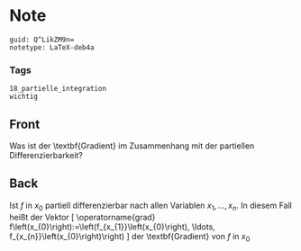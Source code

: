 # Note
```
guid: Q^LikZM9n=
notetype: LaTeX-deb4a
```

### Tags
```
18_partielle_integration
wichtig
```

## Front
Was ist der \textbf{Gradient} im Zusammenhang mit der partiellen Differenzierbarkeit?

## Back
Ist $f$ in $x_{0}$ partiell differenzierbar nach allen Variablen $x_{1}, \ldots, x_{n}$. In diesem Fall heißt der Vektor
\[
\operatorname{grad} f\left(x_{0}\right):=\left(f_{x_{1}}\left(x_{0}\right), \ldots, f_{x_{n}}\left(x_{0}\right)\right)
\]
der \textbf{Gradient} von $f$ in $x_{0}$
